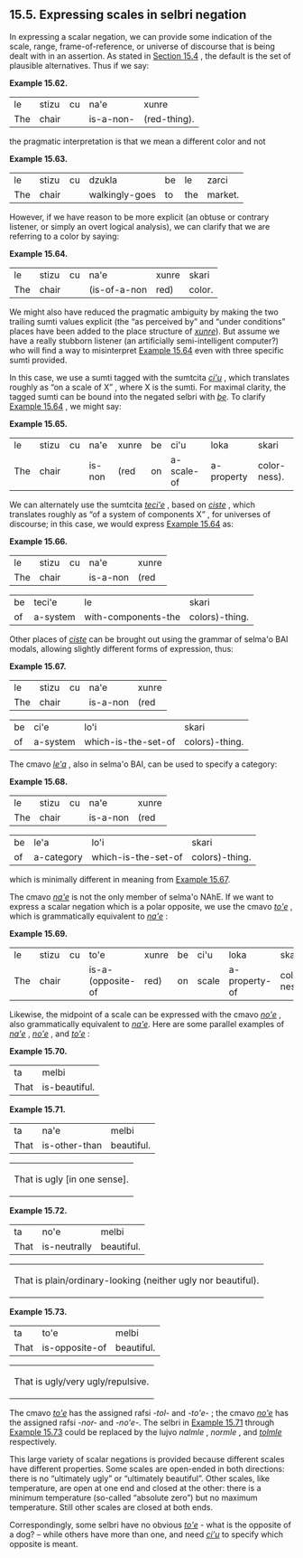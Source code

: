<a id="section-scales-negation"></a>15.5. <a id="c15s5"></a>Expressing scales in selbri negation
------------------------------------------------------------------------------------------------

In expressing a scalar negation, we can provide some indication of the scale, range, frame-of-reference, or universe of discourse that is being dealt with in an assertion. As stated in [Section 15.4](../section-nahe) , the default is the set of plausible alternatives. Thus if we say:

<div class="interlinear-gloss-example example">
<a id="example-random-id-mw3B"></a>

**Example 15.62. <a id="c15e5d1"></a>** 

<table class="interlinear-gloss"><colgroup></colgroup><tbody><tr class="jbo"><td>le</td><td>stizu</td><td>cu</td><td>na'e</td><td>xunre</td></tr><tr class="gloss"><td>The</td><td>chair</td><td></td><td>is-a-non-</td><td>(red-thing).</td></tr></tbody></table>

</div>  

the pragmatic interpretation is that we mean a different color and not

<div class="interlinear-gloss-example example">
<a id="example-random-id-7iMz"></a>

**Example 15.63. <a id="c15e5d2"></a>** 

<table class="interlinear-gloss"><colgroup></colgroup><tbody><tr class="jbo"><td>le</td><td>stizu</td><td>cu</td><td>dzukla</td><td>be</td><td>le</td><td>zarci</td></tr><tr class="gloss"><td>The</td><td>chair</td><td></td><td>walkingly-goes</td><td>to</td><td>the</td><td>market.</td></tr></tbody></table>

</div>  

However, if we have reason to be more explicit (an obtuse or contrary listener, or simply an overt logical analysis), we can clarify that we are referring to a color by saying:

<div class="interlinear-gloss-example example">
<a id="example-random-id-yWSC"></a>

**Example 15.64. <a id="c15e5d3"></a>** 

<table class="interlinear-gloss"><colgroup></colgroup><tbody><tr class="jbo"><td>le</td><td>stizu</td><td>cu</td><td>na'e</td><td>xunre</td><td>skari</td></tr><tr class="gloss"><td>The</td><td>chair</td><td></td><td>(is-of-a-non</td><td>red)</td><td>color.</td></tr></tbody></table>

</div>  

We might also have reduced the pragmatic ambiguity by making the two trailing sumti values explicit (the “as perceived by” and “under conditions” places have been added to the place structure of _<a id="id-1.16.7.8.3.1" class="indexterm"></a>[_xunre_](../go01#valsi-xunre)_). But assume we have a really stubborn listener (an artificially semi-intelligent computer?) who will find a way to misinterpret [Example 15.64](../section-scales-negation#example-random-id-yWSC) even with three specific sumti provided.

In this case, we use a sumti tagged with the sumtcita _<a id="id-1.16.7.9.1.1" class="indexterm"></a>[_ci'u_](../go01#valsi-cihu)_ , which translates roughly as “on a scale of X” , where X is the sumti. For maximal clarity, the tagged sumti can be bound into the negated selbri with _<a id="id-1.16.7.9.4.1" class="indexterm"></a>[_be_](../go01#valsi-be)_. To clarify [Example 15.64](../section-scales-negation#example-random-id-yWSC) , we might say:

<div class="interlinear-gloss-example example">
<a id="example-random-id-a8S1"></a>

**Example 15.65. <a id="c15e5d4"></a>** 

<table class="interlinear-gloss"><colgroup></colgroup><tbody><tr class="jbo"><td>le</td><td>stizu</td><td>cu</td><td>na'e</td><td>xunre</td><td>be</td><td>ci'u</td><td>loka</td><td>skari</td></tr><tr class="gloss"><td>The</td><td>chair</td><td></td><td>is-non</td><td>(red</td><td>on</td><td>a-scale-of</td><td>a-property</td><td>color-ness).</td></tr></tbody></table>

</div>  

We can alternately use the sumtcita _<a id="id-1.16.7.11.1.1" class="indexterm"></a>[_teci'e_](../go01#valsi-tecihe)_ , based on _<a id="id-1.16.7.11.2.1" class="indexterm"></a>[_ciste_](../go01#valsi-ciste)_ , which translates roughly as “of a system of components X” , for universes of discourse; in this case, we would express [Example 15.64](../section-scales-negation#example-random-id-yWSC) as:

<div class="interlinear-gloss-example example">
<a id="example-random-id-I0eV"></a>

**Example 15.66. <a id="c15e5d5"></a>** 

<table class="interlinear-gloss"><colgroup></colgroup><tbody><tr class="jbo"><td>le</td><td>stizu</td><td>cu</td><td>na'e</td><td>xunre</td></tr><tr class="gloss"><td>The</td><td>chair</td><td></td><td>is-a-non</td><td>(red</td></tr></tbody></table>

<table class="interlinear-gloss"><colgroup></colgroup><tbody><tr class="jbo"><td>be</td><td>teci'e</td><td>le</td><td>skari</td></tr><tr class="gloss"><td>of</td><td>a-system</td><td>with-components-the</td><td>colors)-thing.</td></tr></tbody></table>

</div>  

Other places of _<a id="id-1.16.7.13.1.1" class="indexterm"></a>[_ciste_](../go01#valsi-ciste)_ can be brought out using the grammar of selma'o BAI modals, allowing slightly different forms of expression, thus:

<div class="interlinear-gloss-example example">
<a id="example-random-id-Rj71"></a>

**Example 15.67. <a id="c15e5d6"></a>** 

<table class="interlinear-gloss"><colgroup></colgroup><tbody><tr class="jbo"><td>le</td><td>stizu</td><td>cu</td><td>na'e</td><td>xunre</td></tr><tr class="gloss"><td>The</td><td>chair</td><td></td><td>is-a-non</td><td>(red</td></tr></tbody></table>

<table class="interlinear-gloss"><colgroup></colgroup><tbody><tr class="jbo"><td>be</td><td>ci'e</td><td>lo'i</td><td>skari</td></tr><tr class="gloss"><td>of</td><td>a-system</td><td>which-is-the-set-of</td><td>colors)-thing.</td></tr></tbody></table>

</div>  

The cmavo _<a id="id-1.16.7.15.1.1" class="indexterm"></a>[_le'a_](../go01#valsi-leha)_ , also in selma'o BAI, can be used to specify a category:

<div class="interlinear-gloss-example example">
<a id="example-random-id-5ibb"></a>

**Example 15.68. <a id="c15e5d7"></a>** 

<table class="interlinear-gloss"><colgroup></colgroup><tbody><tr class="jbo"><td>le</td><td>stizu</td><td>cu</td><td>na'e</td><td>xunre</td></tr><tr class="gloss"><td>The</td><td>chair</td><td></td><td>is-a-non</td><td>(red</td></tr></tbody></table>

<table class="interlinear-gloss"><colgroup></colgroup><tbody><tr class="jbo"><td>be</td><td>le'a</td><td>lo'i</td><td>skari</td></tr><tr class="gloss"><td>of</td><td>a-category</td><td>which-is-the-set-of</td><td>colors)-thing.</td></tr></tbody></table>

</div>  

which is minimally different in meaning from [Example 15.67](../section-scales-negation#example-random-id-Rj71).

The cmavo _<a id="id-1.16.7.18.1.1" class="indexterm"></a>[_na'e_](../go01#valsi-nahe)_ is not the only member of selma'o NAhE. If we want to express a scalar negation which is a polar opposite, we use the cmavo _<a id="id-1.16.7.18.2.1" class="indexterm"></a>[_to'e_](../go01#valsi-tohe)_ , which is grammatically equivalent to _<a id="id-1.16.7.18.3.1" class="indexterm"></a>[_na'e_](../go01#valsi-nahe)_ :

<div class="interlinear-gloss-example example">
<a id="example-random-id-RuvP"></a>

**Example 15.69. <a id="c15e5d8"></a>** 

<table class="interlinear-gloss"><colgroup></colgroup><tbody><tr class="jbo"><td>le</td><td>stizu</td><td>cu</td><td>to'e</td><td>xunre</td><td>be</td><td>ci'u</td><td>loka</td><td>skari</td></tr><tr class="gloss"><td>The</td><td>chair</td><td></td><td>is-a-(opposite-of</td><td>red)</td><td>on</td><td>scale</td><td>a-property-of</td><td>color-ness.</td></tr></tbody></table>

</div>  

Likewise, the midpoint of a scale can be expressed with the cmavo _<a id="id-1.16.7.20.1.1" class="indexterm"></a>[_no'e_](../go01#valsi-nohe)_ , also grammatically equivalent to _<a id="id-1.16.7.20.2.1" class="indexterm"></a>[_na'e_](../go01#valsi-nahe)_. Here are some parallel examples of _<a id="id-1.16.7.20.3.1" class="indexterm"></a>[_na'e_](../go01#valsi-nahe)_ , _<a id="id-1.16.7.20.4.1" class="indexterm"></a>[_no'e_](../go01#valsi-nohe)_ , and _<a id="id-1.16.7.20.5.1" class="indexterm"></a>[_to'e_](../go01#valsi-tohe)_ :

<div class="interlinear-gloss-example example">
<a id="example-random-id-qH9T"></a>

**Example 15.70. <a id="c15e5d9"></a>** 

<table class="interlinear-gloss"><colgroup></colgroup><tbody><tr class="jbo"><td>ta</td><td>melbi</td></tr><tr class="gloss"><td>That</td><td>is-beautiful.</td></tr></tbody></table>

</div>  
<div class="interlinear-gloss-example example">
<a id="example-random-id-qh9U"></a>

**Example 15.71. <a id="c15e5d10"></a>** 

<table class="interlinear-gloss"><colgroup></colgroup><tbody><tr class="jbo"><td>ta</td><td>na'e</td><td>melbi</td></tr><tr class="gloss"><td>That</td><td>is-other-than</td><td>beautiful.</td></tr></tbody></table>

<table class="interlinear-gloss"><tbody><tr class="para"><td colspan="12321"><p class="natlang">That is ugly [in one sense].</p></td></tr></tbody></table>

</div>  
<div class="interlinear-gloss-example example">
<a id="example-random-id-qhAI"></a>

**Example 15.72. <a id="c15e5d11"></a>** 

<table class="interlinear-gloss"><colgroup></colgroup><tbody><tr class="jbo"><td>ta</td><td>no'e</td><td>melbi</td></tr><tr class="gloss"><td>That</td><td>is-neutrally</td><td>beautiful.</td></tr></tbody></table>

<table class="interlinear-gloss"><tbody><tr class="para"><td colspan="12321"><p class="natlang">That is plain/ordinary-looking (neither ugly nor beautiful).</p></td></tr></tbody></table>

</div>  
<div class="interlinear-gloss-example example">
<a id="example-random-id-qHAV"></a>

**Example 15.73. <a id="c15e5d12"></a>** 

<table class="interlinear-gloss"><colgroup></colgroup><tbody><tr class="jbo"><td>ta</td><td>to'e</td><td>melbi</td></tr><tr class="gloss"><td>That</td><td>is-opposite-of</td><td>beautiful.</td></tr></tbody></table>

<table class="interlinear-gloss"><tbody><tr class="para"><td colspan="12321"><p class="natlang">That is ugly/very ugly/repulsive.</p></td></tr></tbody></table>

</div>  

The cmavo _<a id="id-1.16.7.25.1.1" class="indexterm"></a>[_to'e_](../go01#valsi-tohe)_ has the assigned rafsi _\-tol-_ and _<a id="id-1.16.7.25.3.1" class="indexterm"></a>\-to'e-_ ; the cmavo _<a id="id-1.16.7.25.4.1" class="indexterm"></a>[_no'e_](../go01#valsi-nohe)_ has the assigned rafsi _\-nor-_ and _\-no'e-_. The selbri in [Example 15.71](../section-scales-negation#example-random-id-qh9U) through [Example 15.73](../section-scales-negation#example-random-id-qHAV) could be replaced by the lujvo _nalmle_ , _normle_ , and _<a id="id-1.16.7.25.11.1" class="indexterm"></a>[_tolmle_](../go01#valsi-tolmle)_ respectively.

This large variety of scalar negations is provided because different scales have different properties. Some scales are open-ended in both directions: there is no “ultimately ugly” or “ultimately beautiful”. Other scales, like temperature, are open at one end and closed at the other: there is a minimum temperature (so-called “absolute zero”) but no maximum temperature. Still other scales are closed at both ends.

Correspondingly, some selbri have no obvious _<a id="id-1.16.7.27.1.1" class="indexterm"></a>[_to'e_](../go01#valsi-tohe)_ - what is the opposite of a dog? – while others have more than one, and need _<a id="id-1.16.7.27.2.1" class="indexterm"></a>[_ci'u_](../go01#valsi-cihu)_ to specify which opposite is meant.